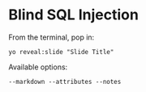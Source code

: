 
# Blind SQL Injection

From the terminal, pop in:

  ```yo reveal:slide "Slide Title"```

Available options:

 ```--markdown --attributes --notes```
